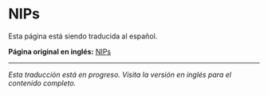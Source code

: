 # NIPs

Esta página está siendo traducida al español.

**Página original en inglés:** [NIPs](/en/concepts/nips/)

---

*Esta traducción está en progreso. Visita la versión en inglés para el contenido completo.*
